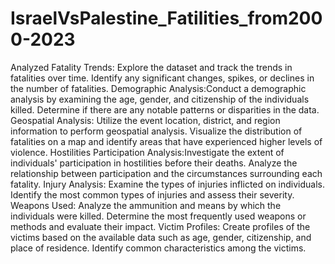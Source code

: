 # IsraelVsPalestine_Fatilities_from2000-2023
Analyzed Fatality Trends: Explore the dataset and track the trends in fatalities over time. Identify any significant changes, spikes, or declines in the number of fatalities.
Demographic Analysis:Conduct a demographic analysis by examining the age, gender, and citizenship of the individuals killed. Determine if there are any notable patterns or disparities in the data.
Geospatial Analysis: Utilize the event location, district, and region information to perform geospatial analysis. Visualize the distribution of fatalities on a map and identify areas that have experienced higher levels of violence.
Hostilities Participation Analysis:Investigate the extent of individuals' participation in hostilities before their deaths. Analyze the relationship between participation and the circumstances surrounding each fatality.
Injury Analysis: Examine the types of injuries inflicted on individuals. Identify the most common types of injuries and assess their severity.
Weapons Used: Analyze the ammunition and means by which the individuals were killed. Determine the most frequently used weapons or methods and evaluate their impact.
Victim Profiles: Create profiles of the victims based on the available data such as age, gender, citizenship, and place of residence. Identify common characteristics among the victims.
